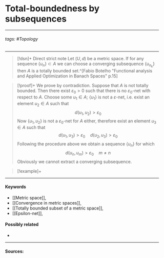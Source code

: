 # Total-boundedness by subsequences
***
###### tags: #Topology 
***
>[!dsn]+ Direct strict note
>Let $(U,d)$ be a metric space. If for any sequence $\{u_{n}\}\subset A$ we can choose a converging subsequence $\{u_{n_{k}}\}$ then $A$ is a totally bounded set.^[Fabio Botelho "Functional analysis and Applied Optimization in Banach Spaces" p.15]

>[!proof]+
>We prove by contradiction. Suppose that $A$ is not totally bounded. Then there exist $\varepsilon_{0}>0$ such that there is no $\varepsilon_{0}$-net with respect to $A$. Choose some $u_{1}\in A$; $\{u_{1}\}$ is not a $\varepsilon$-net, i.e. exist an element $u_{2}\in A$ such that 
>$$d(u_{1},u_{2})>\varepsilon_{0}$$
>Now $\{u_{1},u_{2}\}$ is not a $\varepsilon_{0}$-net for $A$ either, therefore exist an element $u_{3}\in A$ such that
>$$d(u_{1},u_{3})>\varepsilon_{0}\quad d(u_{2},u_{3})>\varepsilon_{0}$$
>Following the procedure above we obtain a sequence $\{u_{n}\}$ for which 
>$$d(u_{n},u_{m})>\varepsilon_{0}\quad m\ne n$$
>Obviously we cannot extract a converging subsequence.

>[!example]+ 
>
***
#### Keywords
- [[Metric space]],
- [[Convergence in metric spaces]],
- [[Totally bounded subset of a metric space]],
- [[Epsilon-net]],
#### Possibly related
- 
***
#### Sources: